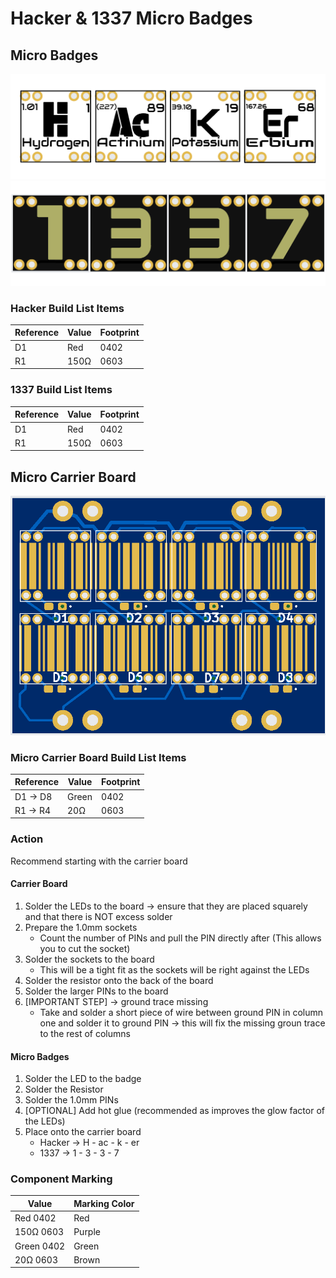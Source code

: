 # Hacker & 1337 Micro Badges
## Micro Badges
<img src="https://github.com/cyberm3n-org/SC_2025/blob/main/ref_images/Micro_Hacker-Front.png">
<img src="https://github.com/cyberm3n-org/SC_2025/blob/main/ref_images/Micro_1337-Front.png">

### Hacker Build List Items
| Reference | Value | Footprint |
| --- | --- | --- |
| D1 | Red | 0402 |
| R1 | 150Ω | 0603 |

### 1337 Build List Items
| Reference | Value | Footprint |
| --- | --- | --- |
| D1 | Red | 0402 |
| R1 | 150Ω | 0603 |

## Micro Carrier Board
<img src="https://github.com/cyberm3n-org/SC_2025/blob/main/ref_images/Hacker_Display-Front.png">

### Micro Carrier Board Build List Items
| Reference | Value | Footprint |
| --- | --- | --- |
| D1 -> D8 | Green | 0402 |
| R1 -> R4 | 20Ω | 0603 |

### Action
Recommend starting with the carrier board
#### Carrier Board
1. Solder the LEDs to the board -> ensure that they are placed squarely and that there is NOT excess solder
2. Prepare the 1.0mm sockets
   - Count the number of PINs and pull the PIN directly after (This allows you to cut the socket)
3. Solder the sockets to the board
   - This will be a tight fit as the sockets will be right against the LEDs
4. Solder the resistor onto the back of the board
5. Solder the larger PINs to the board
6. [IMPORTANT STEP] -> ground trace missing
   - Take and solder a short piece of wire between ground PIN in column one and solder it to ground PIN -> this will fix the missing groun trace to the rest of columns

#### Micro Badges
1. Solder the LED to the badge
2. Solder the Resistor
3. Solder the 1.0mm PINs
4. [OPTIONAL] Add hot glue (recommended as improves the glow factor of the LEDs)
5. Place onto the carrier board
   - Hacker -> H - ac - k - er
   - 1337 -> 1 - 3 - 3 - 7

### Component Marking
| Value | Marking Color |
| --- | --- |
| Red 0402 | Red |
| 150Ω 0603 | Purple |
| Green 0402 | Green |
| 20Ω 0603 | Brown |


